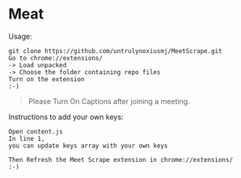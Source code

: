 # Meat

Usage:

```
git clone https://github.com/untrulynoxiusmj/MeetScrape.git
Go to chrome://extensions/
-> Load unpacked
-> Choose the folder containing repo files
Turn on the extension
:-)
```

> Please Turn On Captions after joining a meeting.



Instructions to add your own keys:

```
Open content.js
In line 1,
you can update keys array with your own keys

Then Refresh the Meet Scrape extension in chrome://extensions/
:-)
```
